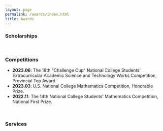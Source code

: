 ```yaml
---
layout: page
permalink: /awards/index.html
title: Awards
---
```


### Scholarships

<br>

### Competitions

- **2023.06**: The 18th "Challenge Cup" National College Students' Extracurricular Academic Science and Technology Works Competition, Provincial Top Award.
- **2023.03**: U.S. National College Mathematics Competition, Honorable Prize.
- **2022.11**:  The 14th National College Students' Mathematics Competition, National First Prize.

<br>

### Services

